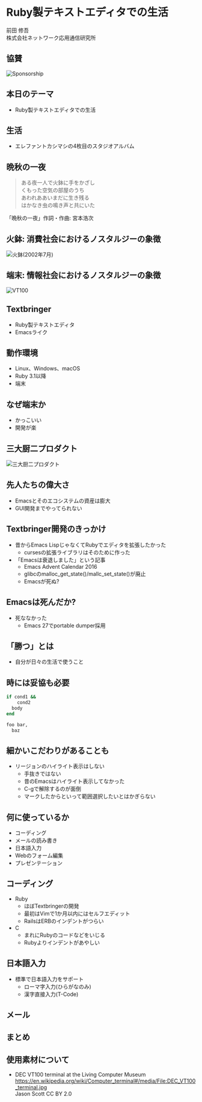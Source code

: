 # Ruby製テキストエディタでの生活

前田 修吾  
株式会社ネットワーク応用通信研究所

## 協賛

![Sponsorship](sponsorship.png)

## 本日のテーマ

* Ruby製テキストエディタでの生活

## 生活

* エレファントカシマシの4枚目のスタジオアルバム

## 晩秋の一夜

> ある夜一人で火鉢に手をかざし  
> くもった空気の部屋のうち  
> あわれああいまだに生き残る  
> はかなき虫の鳴き声と共にいた

「晩秋の一夜」作詞・作曲: 宮本浩次

## 火鉢: 消費社会におけるノスタルジーの象徴

![火鉢(2002年7月)](hibachi.jpg)

## 端末: 情報社会におけるノスタルジーの象徴

![VT100](DEC_VT100_terminal.jpg)

## Textbringer

* Ruby製テキストエディタ
* Emacsライク

## 動作環境

* Linux、Windows、macOS
* Ruby 3.1以降
* 端末

## なぜ端末か

* かっこいい
* 開発が楽

## 三大厨二プロダクト

![三大厨二プロダクト](sandaichuni.png)

## 先人たちの偉大さ

* Emacsとそのエコシステムの資産は膨大
* GUI開発までやってられない

## Textbringer開発のきっかけ

* 昔からEmacs LispじゃなくてRubyでエディタを拡張したかった
  * cursesの拡張ライブラリはそのために作った
* 「Emacsは衰退しました」という記事
  * Emacs Advent Calendar 2016
  * glibcのmalloc_get_state()/mallc_set_state()が廃止
  * Emacsが死ぬ?

## Emacsは死んだか?

* 死ななかった
  * Emacs 27でportable dumper採用

## 「勝つ」とは

* 自分が日々の生活で使うこと

## 時には妥協も必要

```ruby
if cond1 &&
    cond2
  body
end

foo bar,
  baz
```

## 細かいこだわりがあることも

* リージョンのハイライト表示はしない
  * 手抜きではない
  * 昔のEmacsはハイライト表示してなかった
  * C-gで解除するのが面倒
  * マークしたからといって範囲選択したいとはかぎらない

## 何に使っているか

* コーディング
* メールの読み書き
* 日本語入力
* Webのフォーム編集
* プレゼンテーション

## コーディング

* Ruby
  * ほぼTextbringerの開発
  * 最初はVimで1か月以内にはセルフエディット
  * RailsはERBのインデントがつらい
* C
  * まれにRubyのコードなどをいじる
  * Rubyよりインデントがあやしい

## 日本語入力

* 標準で日本語入力をサポート
  * ローマ字入力(ひらがなのみ)
  * 漢字直接入力(T-Code)

## メール

## まとめ

## 使用素材について

* DEC VT100 terminal at the Living Computer Museum  
  https://en.wikipedia.org/wiki/Computer_terminal#/media/File:DEC_VT100_terminal.jpg  
  Jason Scott CC BY 2.0

